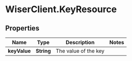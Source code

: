 # WiserClient.KeyResource

## Properties
Name | Type | Description | Notes
------------ | ------------- | ------------- | -------------
**keyValue** | **String** | The value of the key | 


